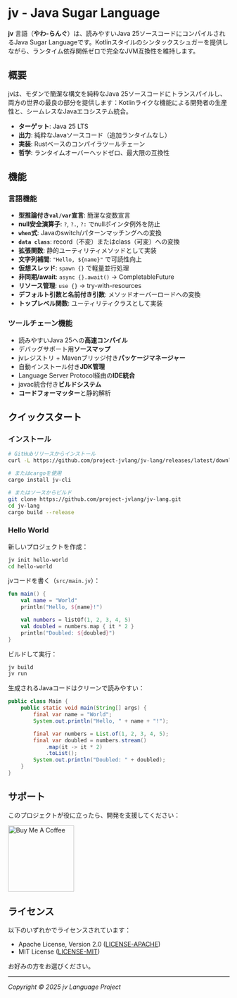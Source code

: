 # jv - Java Sugar Language


**jv** 言語（**やわ-らんぐ**）は、読みやすいJava 25ソースコードにコンパイルされるJava Sugar Languageです。Kotlinスタイルのシンタックスシュガーを提供しながら、ランタイム依存関係ゼロで完全なJVM互換性を維持します。

## 概要

jvは、モダンで簡潔な構文を純粋なJava 25ソースコードにトランスパイルし、両方の世界の最良の部分を提供します：Kotlinライクな機能による開発者の生産性と、シームレスなJavaエコシステム統合。

- **ターゲット**: Java 25 LTS
- **出力**: 純粋なJavaソースコード（追加ランタイムなし）
- **実装**: Rustベースのコンパイラツールチェーン
- **哲学**: ランタイムオーバーヘッドゼロ、最大限の互換性

## 機能

### 言語機能

- **型推論付き`val/var`宣言**: 簡潔な変数宣言
- **null安全演算子**: `?`, `?.`, `?:` でnullポインタ例外を防止
- **`when`式**: Javaのswitch/パターンマッチングへの変換
- **`data class`**: record（不変）またはclass（可変）への変換
- **拡張関数**: 静的ユーティリティメソッドとして実装
- **文字列補間**: `"Hello, ${name}"` で可読性向上
- **仮想スレッド**: `spawn {}` で軽量並行処理
- **非同期/await**: `async {}.await()` → CompletableFuture
- **リソース管理**: `use {}` → try-with-resources
- **デフォルト引数と名前付き引数**: メソッドオーバーロードへの変換
- **トップレベル関数**: ユーティリティクラスとして実装

### ツールチェーン機能

- 読みやすいJava 25への**高速コンパイル**
- デバッグサポート用**ソースマップ**
- jvレジストリ + Mavenブリッジ付き**パッケージマネージャー**
- 自動インストール付き**JDK管理**
- Language Server Protocol経由の**IDE統合**
- javac統合付き**ビルドシステム**
- **コードフォーマッター**と静的解析

## クイックスタート

### インストール

```bash
# GitHubリリースからインストール
curl -L https://github.com/project-jvlang/jv-lang/releases/latest/download/install.sh | sh

# またはcargoを使用
cargo install jv-cli

# またはソースからビルド
git clone https://github.com/project-jvlang/jv-lang.git
cd jv-lang
cargo build --release
```

### Hello World

新しいプロジェクトを作成：

```bash
jv init hello-world
cd hello-world
```

jvコードを書く（`src/main.jv`）：

```kotlin
fun main() {
    val name = "World"
    println("Hello, ${name}!")

    val numbers = listOf(1, 2, 3, 4, 5)
    val doubled = numbers.map { it * 2 }
    println("Doubled: ${doubled}")
}
```

ビルドして実行：

```bash
jv build
jv run
```

生成されるJavaコードはクリーンで読みやすい：

```java
public class Main {
    public static void main(String[] args) {
        final var name = "World";
        System.out.println("Hello, " + name + "!");

        final var numbers = List.of(1, 2, 3, 4, 5);
        final var doubled = numbers.stream()
            .map(it -> it * 2)
            .toList();
        System.out.println("Doubled: " + doubled);
    }
}
```

## サポート

このプロジェクトが役に立ったら、開発を支援してください：

<a href="https://buymeacoffee.com/asopitechia">
  <img src="https://cdn.buymeacoffee.com/buttons/v2/default-yellow.png" alt="Buy Me A Coffee" width="150">
</a>

## ライセンス

以下のいずれかでライセンスされています：

- Apache License, Version 2.0 ([LICENSE-APACHE](https://github.com/project-jvlang/jv-lang/blob/main/LICENSE-APACHE))
- MIT License ([LICENSE-MIT](https://github.com/project-jvlang/jv-lang/blob/main/LICENSE-MIT))

お好みの方をお選びください。

---

*Copyright &copy; 2025 jv Language Project*